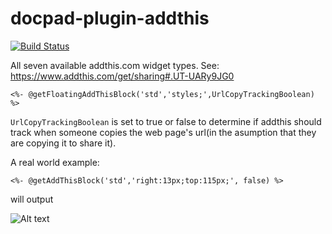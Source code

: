 # docpad-plugin-addthis

[![Build Status](https://travis-ci.org/electblake/docpad-plugin-addthis.svg?branch=master)](http://travis-ci.org/lectblake/docpad-plugin-addthis "Check this project's build status on TravisCI")


All seven available addthis.com widget types. See: https://www.addthis.com/get/sharing#.UT-UARy9JG0

`<%- @getFloatingAddThisBlock('std','styles;',UrlCopyTrackingBoolean) %>`

`UrlCopyTrackingBoolean` is set to true or false to determine if addthis should track when someone copies the web page's url(in the asumption that they are copying it to share it). 


A real world example:

`<%- @getAddThisBlock('std','right:13px;top:115px;', false) %>`

will output 

![Alt text](http://4.bp.blogspot.com/--hQ6WcijYXw/UCVtsA98RyI/AAAAAAAAAfc/lc05n8JoEcs/s320/VS1.png "AddThis Vertical Floating Bar")
